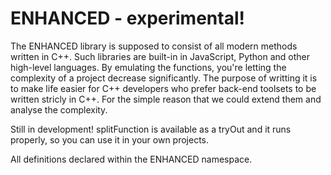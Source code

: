 # ENHANCED - experimental!

The ENHANCED library is supposed to consist of all modern methods written in C++. Such libraries are built-in in JavaScript, Python and other high-level languages. By emulating the functions, you're letting the complexity of a project decrease significantly.
The purpose of writting it is to make life easier for C++ developers who prefer back-end toolsets to be written stricly in C++. For the simple reason that we could extend them and analyse the complexity.

Still in development! splitFunction is available as a tryOut and it runs properly, so you can use it in your own projects.


All definitions declared within the ENHANCED namespace.
